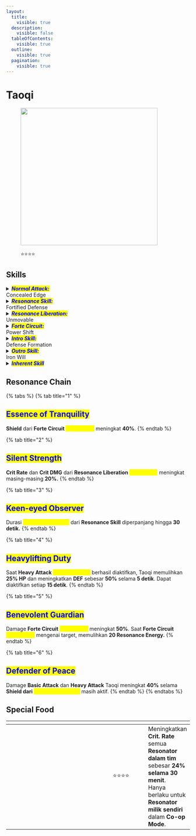 ```yaml
---
layout:
  title:
    visible: true
  description:
    visible: false
  tableOfContents:
    visible: true
  outline:
    visible: true
  pagination:
    visible: true
---
```


# Taoqi

<figure><img src="https://wuthering.wiki/img/rolecard_1601.png" alt="" width="375"><figcaption><p><span data-gb-custom-inline data-tag="emoji" data-code="2b50">⭐</span><span data-gb-custom-inline data-tag="emoji" data-code="2b50">⭐</span><span data-gb-custom-inline data-tag="emoji" data-code="2b50">⭐</span><span data-gb-custom-inline data-tag="emoji" data-code="2b50">⭐</span></p></figcaption></figure>

## Skills

<details>

<summary><em><mark style="color:blue;"><strong>Normal Attack:</strong></mark></em><br>Concealed Edge</summary>

<mark style="color:blue;">**Basic Attack**</mark>\
Melancarkan hingga **4** **serangan beruntun,** memberikan <img src="https://wuthering.wiki/img/element_6.png" alt="" data-size="line"> **Havoc DMG**.

<mark style="color:blue;">**Heavy Attack**</mark>\
Mengonsumsi Stamina untuk memberikan <img src="https://wuthering.wiki/img/element_6.png" alt="" data-size="line"> **Havoc DMG**\
Tahan **Basic Attack** untuk masuk ke mode <mark style="color:yellow;">**Rocksteady Defense**</mark>.

<mark style="color:blue;">**Rocksteady Defense**</mark>

* **Damage** yang diterima Taoqi berkurang **35%**.
* Saat Taoqi diserang dalam mode <mark style="color:yellow;">**Rocksteady Defense**</mark><mark style="color:yellow;">,</mark> dia akan mengaktifkan <mark style="color:yellow;">**Strategic Parry**</mark>.
* <mark style="color:yellow;">**Strategic Parry**</mark> akan otomatis aktif setelah <mark style="color:yellow;">**Rocksteady Defense**</mark> bertahan selama **3 detik**.
* Jika Taoqi diserang saat menggunakan **Resonance Skill** <mark style="color:yellow;">**Fortified Defense**</mark>, <mark style="color:yellow;">**Strategic Parry**</mark> juga akan otomatis aktif.&#x20;

<mark style="color:blue;">**Strategic Parry**</mark>\
**Menyerang target**, memberikan <img src="https://wuthering.wiki/img/element_6.png" alt="" data-size="line"> **Havoc DMG**.

<mark style="color:blue;">**Mid-Air Attack**</mark>\
**Mengonsumsi Stamina** untuk melakukan **Plunging Attack** saat di udara, memberikan <img src="https://wuthering.wiki/img/element_6.png" alt="" data-size="line"> **Havoc DMG**.

<mark style="color:blue;">**Dodge Counter**</mark>\
Gunakan **Basic Attack** setelah sukses **menghindar** untuk **menyerang target**, memberikan <img src="https://wuthering.wiki/img/element_6.png" alt="" data-size="line"> **Havoc DMG**.

</details>

<details>

<summary><em><mark style="color:blue;"><strong>Resonance Skill:</strong></mark></em><br>Fortified Defense</summary>

Taoqi memberikan <img src="https://wuthering.wiki/img/element_6.png" alt="" data-size="line"> **Havoc DMG** ke musuh di sekitarnya, menghasilkan 3 <mark style="color:yellow;">**Rocksteady Shield**</mark>_<mark style="color:yellow;">,</mark>_ dan memulihkan **HP**-nya.\
Jika diserang saat menggunakan <mark style="color:yellow;">**Fortified Defense**</mark>, <mark style="color:yellow;">**Strategic Parry**</mark> akan otomatis aktif.

**Rocksteady Shield**\
Saat karakter aktif dalam tim diserang, **1&#x20;**<mark style="color:yellow;">**Rocksteady Shield**</mark> akan dikonsumsi untuk mengurangi **damage** yang diterima.

</details>

<details>

<summary><em><mark style="color:blue;"><strong>Resonance Liberation:</strong></mark></em><br>Unmovable</summary>

**Menyerang target** berdasarkan **DEF** Taoqi, memberikan <img src="https://wuthering.wiki/img/element_6.png" alt="" data-size="line"> **Havoc DMG.**

</details>

<details>

<summary><em><mark style="color:blue;"><strong>Forte Circuit:</strong></mark></em><br>Power Shift</summary>

<mark style="color:blue;">**Timed Counters**</mark>\
Saat memiliki <mark style="color:yellow;">**Resolving Caliber**</mark>, gunakan **Basic Attack** setelah **Heavy Attack&#x20;**<mark style="color:yellow;">**Strategic Parry**</mark> atau **Intro Skill&#x20;**<mark style="color:yellow;">**Defense Formation**</mark> untuk mengaktifkan <mark style="color:yellow;">**Timed Counters**</mark>, melakukan hingga **3 serangan** beruntun yang dianggap sebagai **Basic Attack DMG.**\
<mark style="color:yellow;">**Timed Counters**</mark> mengonsumsi **1&#x20;**<mark style="color:yellow;">**Resolving Caliber**</mark> saat mengenai musuh untuk memberikan **shield.**\
Setelah menggunakan **Intro Skill&#x20;**<mark style="color:yellow;">**Defense Formation**</mark>, gunakan **Basic Attack** untuk langsung mengaktifkan <mark style="color:yellow;">**Timed Counters**</mark>.

<mark style="color:blue;">**Resolving Caliber**</mark>\
Taoqi dapat menampung hingga **3&#x20;**<mark style="color:yellow;">**Resolving Caliber**</mark>.\
**Basic Attack** ke-**4** akan mengonsumsi semua <mark style="color:yellow;">**Rocksteady Shield**</mark> dan mengubahnya menjadi <mark style="color:yellow;">**Resolving Caliber**</mark> dalam jumlah yang sama.\
Saat <mark style="color:yellow;">**Rocksteady Shield**</mark> masih ada, jika karakter aktif diserang, **1** <mark style="color:yellow;">**Rocksteady Shield**</mark> akan dikonsumsi untuk memulihkan <mark style="color:yellow;">**Resolving Caliber**</mark>.\
Setelah <mark style="color:yellow;">**Rocksteady Shield**</mark> habis, semua yang tersisa akan dikonversi menjadi <mark style="color:yellow;">**Resolving Caliber**</mark> dalam jumlah yang sama.

</details>

<details>

<summary><em><mark style="color:blue;"><strong>Intro Skill:</strong></mark></em><br>Defense Formation</summary>

**Menyerang target**, memberikan <img src="https://wuthering.wiki/img/element_6.png" alt="" data-size="line"> **Havoc DMG**.

</details>

<details>

<summary><em><mark style="color:blue;"><strong>Outro Skill:</strong></mark></em><br>Iron Will</summary>

Karakter **Resonator** yang masuk akan mendapatkan peningkatan **Resonance Skill DMG** sebesar **38%** selama **14 detik** atau sampai mereka diganti.

</details>

<details>

<summary><em><mark style="color:blue;"><strong>Inherent Skill</strong></mark></em></summary>

<mark style="color:blue;">**Steadfast Protection**</mark>\
Saat **Rocksteady Shield** dari **Resonance Skill** masih aktif, **DEF** karakter meningkat **15%**.

<mark style="color:blue;">**Unyielding**</mark>\
Setelah **Heavy Attack&#x20;**<mark style="color:yellow;">**Strategic Parry**</mark> berhasil diaktifkan, memulihkan **25 Stamina**.

</details>

## Resonance Chain

{% tabs %}
{% tab title="1" %}
## <mark style="color:blue;">Essence of Tranquility</mark>

**Shield** dari **Forte Circuit&#x20;**<mark style="color:yellow;">**Power Shift**</mark> meningkat **40%**.
{% endtab %}

{% tab title="2" %}
## <mark style="color:blue;">Silent Strength</mark>

**Crit Rate** dan **Crit DMG** dari **Resonance Liberation&#x20;**<mark style="color:yellow;">**Unmovable**</mark> meningkat masing-masing **20%.**
{% endtab %}

{% tab title="3" %}
## <mark style="color:blue;">Keen-eyed Observer</mark>

Durasi <mark style="color:yellow;">**Rocksteady Shield**</mark> dari **Resonance Skill** diperpanjang hingga **30 detik.**
{% endtab %}

{% tab title="4" %}
## <mark style="color:blue;">Heavylifting Duty</mark>

Saat **Heavy Attack&#x20;**<mark style="color:yellow;">**Strategic Parry**</mark> berhasil diaktifkan, Taoqi memulihkan **25% HP** dan meningkatkan **DEF** sebesar **50%** selama **5 detik**. Dapat diaktifkan setiap **15 detik**.
{% endtab %}

{% tab title="5" %}
## <mark style="color:blue;">Benevolent Guardian</mark>

Damage **Forte Circuit&#x20;**<mark style="color:yellow;">**Power Shift**</mark> meningkat **50%**. Saat **Forte Circuit&#x20;**<mark style="color:yellow;">**Power Shift**</mark> mengenai target, memulihkan **20 Resonance Energy.**
{% endtab %}

{% tab title="6" %}
## <mark style="color:blue;">Defender of Peace</mark>

Damage **Basic Attack** dan **Heavy Attack** Taoqi meningkat **40%** selama **Shield dari&#x20;**<mark style="color:yellow;">**Rocksteady Shield**</mark> masih aktif.
{% endtab %}
{% endtabs %}





## Special Food

<table data-header-hidden><thead><tr><th width="267"></th><th width="127" align="center"></th><th></th></tr></thead><tbody><tr><td><img src="https://wuthering.wiki/img/item_80001020.png" alt=""></td><td align="center"><span data-gb-custom-inline data-tag="emoji" data-code="2b50">⭐</span><span data-gb-custom-inline data-tag="emoji" data-code="2b50">⭐</span><span data-gb-custom-inline data-tag="emoji" data-code="2b50">⭐</span><span data-gb-custom-inline data-tag="emoji" data-code="2b50">⭐</span></td><td>Meningkatkan <strong>Crit. Rate</strong> semua <strong>Resonator dalam tim</strong> sebesar <strong>24% selama 30 menit</strong>.<br>Hanya berlaku untuk <strong>Resonator milik sendiri</strong> dalam <strong>Co-op Mode</strong>.</td></tr></tbody></table>
